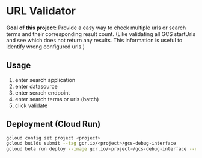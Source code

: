 # URL Validator

**Goal of this project:** Provide a easy way to check multiple urls or search terms and their corresponding result count.
(Like validating all GCS startUrls and see which does not return any results. This information is useful to identify wrong configured urls.) 

## Usage

1. enter search application
1. enter datasource
1. enter serach endpoint
1. enter search terms or urls (batch)
1. click validate

## Deployment (Cloud Run)

```bash
gcloud config set project <project>
gcloud builds submit --tag gcr.io/<project>/gcs-debug-interface
gcloud beta run deploy --image gcr.io/<project>/gcs-debug-interface --region europe-west1 --memory=512M
```